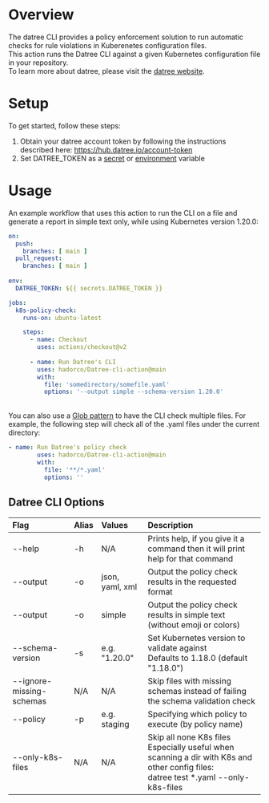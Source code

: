 # Overview
The datree CLI provides a policy enforcement solution to run automatic checks for rule violations in Kuberenetes configuration files.<br/>
This action runs the Datree CLI against a given Kubernetes configuration file in your repository.<br/>
To learn more about datree, please visit the [datree website](https://www.datree.io/).

# Setup
To get started, follow these steps:
1. Obtain your datree account token by following the instructions described here: https://hub.datree.io/account-token
2. Set DATREE_TOKEN as a [secret](https://docs.github.com/en/actions/reference/encrypted-secrets) or [environment](https://docs.github.com/en/actions/reference/environment-variables) variable

# Usage
An example workflow that uses this action to run the CLI on a file and generate a report in simple text only, while using Kubernetes version 1.20.0:
```yaml
on:
  push:
    branches: [ main ]
  pull_request:
    branches: [ main ]
    
env:
  DATREE_TOKEN: ${{ secrets.DATREE_TOKEN }} 

jobs:
  k8s-policy-check:
    runs-on: ubuntu-latest

    steps:
      - name: Checkout
        uses: actions/checkout@v2
        
      - name: Run Datree's CLI
        uses: hadorco/Datree-cli-action@main
        with:
          file: 'somedirectory/somefile.yaml'
          options: '--output simple --schema-version 1.20.0'
```

<br/>You can also use a [Glob pattern](https://www.digitalocean.com/community/tools/glob) to have the CLI check multiple files.
For example, the following step will check all of the .yaml files under the current directory:
```yaml
- name: Run Datree's policy check
        uses: hadorco/Datree-cli-action@main
        with:
          file: '**/*.yaml'
          options: ''
```

## Datree CLI Options

| Flag                       | Alias  | Values          | Description                                                                          |
|:---------------------------|:-------|:----------------|:-------------------------------------------------------------------------------------|
| --help                  | -h     | N/A             |Prints help, if you give it a command then it will print help for that command        |
| --output                | -o     | json, yaml, xml |Output the policy check results in the requested format                               |
| --output                | -o     | simple          |Output the policy check results in simple text (without emoji or colors)              |
|--schema-version         | -s     | e.g. "1.20.0"   |Set Kubernetes version to validate against<br/>Defaults to 1.18.0 (default "1.18.0")  |
|--ignore-missing-schemas | N/A    | N/A             |Skip files with missing schemas instead of failing the schema validation check        |
|--policy                 | -p     | e.g. staging    | Specifying which policy to execute (by policy name)                                  |
|--only-k8s-files         | N/A    | N/A             | Skip all none K8s files<br/>Especially useful when scanning a dir with K8s and other config files:<br/>datree test *.yaml --only-k8s-files|
